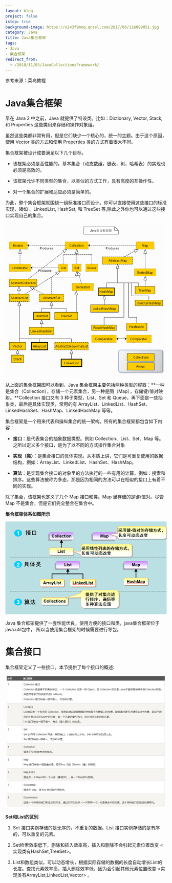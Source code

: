 ```yaml
---
layout: blog
project: false
istop: true
background-image: https://o243f9mnq.qnssl.com/2017/06/116099051.jpg
category: Java
title: Java集合框架
tags:
- Java
- 集合框架
redirect_from:
  - /2018/11/03/JavaCollectionsFramework/
---
```


参考来源：菜鸟教程

# Java集合框架

 早在 Java 2 中之前，Java 就提供了特设类。比如：Dictionary, Vector, Stack, 和 Properties 这些类用来存储和操作对象组。

虽然这些类都非常有用，但是它们缺少一个核心的，统一的主题。由于这个原因，使用 Vector 类的方式和使用 Properties 类的方式有着很大不同。

集合框架被设计成要满足以下几个目标。

* 该框架必须是高性能的。基本集合（动态数组，链表，树，哈希表）的实现也必须是高效的。

* 该框架允许不同类型的集合，以类似的方式工作，具有高度的互操作性。

* 对一个集合的扩展和适应必须是简单的。

为此，整个集合框架就围绕一组标准接口而设计。你可以直接使用这些接口的标准实现，诸如： LinkedList, HashSet, 和 TreeSet 等,除此之外你也可以通过这些接口实现自己的集合。

<img src="/style/images/passage/JavaCollectionsFramework/框图.PNG">

从上面的集合框架图可以看到，Java 集合框架主要包括两种类型的容器：**一种是集合（Collection），存储一个元素集合，另一种是图（Map），存储键/值对映射。**Collection 接口又有 3 种子类型，List、Set 和 Queue，再下面是一些抽象类，最后是具体实现类，常用的有 ArrayList、LinkedList、HashSet、LinkedHashSet、HashMap、LinkedHashMap 等等。

集合框架是一个用来代表和操纵集合的统一架构。所有的集合框架都包含如下内容：

* **接口**：是代表集合的抽象数据类型。例如 Collection、List、Set、Map 等。之所以定义多个接口，是为了以不同的方式操作集合对象

* **实现（类）**：是集合接口的具体实现。从本质上讲，它们是可重复使用的数据结构，例如：ArrayList、LinkedList、HashSet、HashMap。

* **算法**：是实现集合接口的对象里的方法执行的一些有用的计算，例如：搜索和排序。这些算法被称为多态，那是因为相同的方法可以在相似的接口上有着不同的实现。

除了集合，该框架也定义了几个 Map 接口和类。Map 里存储的是键/值对。尽管 Map 不是集合，但是它们完全整合在集合中。

**集合框架体系如图所示**

<img src="/style/images/passage/JavaCollectionsFramework/框架体系.PNG">

Java 集合框架提供了一套性能优良，使用方便的接口和类，java集合框架位于java.util包中， 所以当使用集合框架的时候需要进行导包。

# 集合接口

集合框架定义了一些接口。本节提供了每个接口的概述:

<img src="/style/images/passage/JavaCollectionsFramework/接口概述.PNG">

**Set和List的区别**

1. Set 接口实例存储的是无序的，不重复的数据。List 接口实例存储的是有序的，可以重复的元素。

2. Set检索效率低下，删除和插入效率高，插入和删除不会引起元素位置改变 <实现类有HashSet,TreeSet>。

3. List和数组类似，可以动态增长，根据实际存储的数据的长度自动增长List的长度。查找元素效率高，插入删除效率低，因为会引起其他元素位置改变 <实现类有ArrayList,LinkedList,Vector> 。
